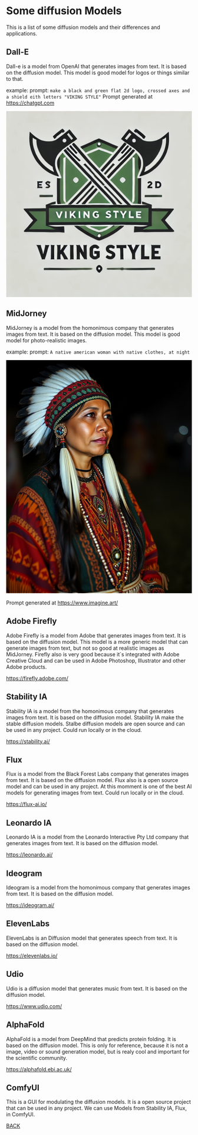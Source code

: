 # Some diffusion Models
This is a list of some diffusion models and their differences and applications.

## Dall-E
Dall-e is a model from OpenAI that generates images from text. It is based on the diffusion model.
This model is good model for logos or things similar to that.

example:
prompt: `make a black and green flat 2d logo, crossed axes and a shield eith letters "VIKING STYLE"`
Prompt generated at https://chatgpt.com

![Dall-E](./assets/dall_e1.webp)

## MidJorney
MidJorney is a model from the homonimous company that generates images from text. It is based on the diffusion model.
This model is good model for photo-realistic images.

example:
prompt: `A native american woman with native clothes, at night `

![MidJorney](./assets/midjorney1.png)

Prompt generated at https://www.imagine.art/

## Adobe Firefly
Adobe Firefly is a model from Adobe that generates images from text. It is based on the diffusion model.
This model is a more generic model that can generate images from text, but not so good at realistic images as MidJorney. Firefly also is very good because it`s integrated with Adobe Creative Cloud and can be used in Adobe Photoshop, Illustrator and other Adobe products.

https://firefly.adobe.com/

## Stability IA
Stability IA is a model from the homonimous company that generates images from text. It is based on the diffusion model.
Stability IA make the stable diffusion models. Stalbe diffusion models are open source and can be used in any project.
Could run locally or in the cloud.

https://stability.ai/

## Flux
Flux is a model from the Black Forest Labs company that generates images from text. It is based on the diffusion model.
Flux also is a open source model and can be used in any project. At this momment is one of the best AI models for generating images from text.
Could run locally or in the cloud.

https://flux-ai.io/

## Leonardo IA
Leonardo IA is a model from the Leonardo Interactive Pty Ltd company that generates images from text. It is based on the diffusion model.

https://leonardo.ai/

## Ideogram
Ideogram is a model from the homonimous company that generates images from text. It is based on the diffusion model.

https://ideogram.ai/


## ElevenLabs
ElevenLabs is an Diffusion model that generates speech from text. It is based on the diffusion model.

https://elevenlabs.io/

## Udio
Udio is a diffusion model that generates music from text. It is based on the diffusion model.

https://www.udio.com/

## AlphaFold
AlphaFold is a model from DeepMind that predicts protein folding. It is based on the diffusion model.
This is only for reference, because it is not a image, video or sound generation model, but is realy cool and important for the scientific community.

https://alphafold.ebi.ac.uk/

## ComfyUI
This is a GUI for modulating the diffusion models. It is a open source project that can be used in any project.
We can use Models from Stability IA, Flux, in ComfyUI.


[BACK](./README.MD)